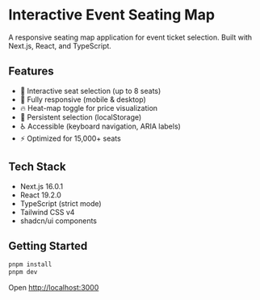 # Interactive Event Seating Map

A responsive seating map application for event ticket selection. Built with Next.js, React, and TypeScript.

## Features

- 🎯 Interactive seat selection (up to 8 seats)
- 📱 Fully responsive (mobile & desktop)
- 🔥 Heat-map toggle for price visualization
- 💾 Persistent selection (localStorage)
- ♿ Accessible (keyboard navigation, ARIA labels)
- ⚡ Optimized for 15,000+ seats

## Tech Stack

- Next.js 16.0.1
- React 19.2.0
- TypeScript (strict mode)
- Tailwind CSS v4
- shadcn/ui components

## Getting Started

```bash
pnpm install
pnpm dev
```

Open [http://localhost:3000](http://localhost:3000)
